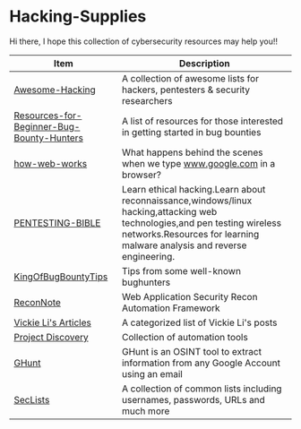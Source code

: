 
# Hacking-Supplies

Hi there, I hope this collection of cybersecurity resources may help you!!

Item | Description
---- | ----
[Awesome-Hacking](https://github.com/Hack-with-Github/Awesome-Hacking) 			| A collection of awesome lists for hackers, pentesters & security researchers
[Resources-for-Beginner-Bug-Bounty-Hunters](https://github.com/nahamsec/Resources-for-Beginner-Bug-Bounty-Hunters)								| A list of resources for those interested in getting started in bug bounties 
[how-web-works](https://github.com/vasanthk/how-web-works)        |  What happens behind the scenes when we type www.google.com in a browser?
[PENTESTING-BIBLE](https://github.com/blaCCkHatHacEEkr/PENTESTING-BIBLE)|Learn ethical hacking.Learn about reconnaissance,windows/linux hacking,attacking web technologies,and pen testing wireless networks.Resources for learning malware analysis and reverse engineering. 
[KingOfBugBountyTips](https://github.com/KingOfBugbounty/KingOfBugBountyTips)| Tips from some well-known bughunters
[ReconNote](https://github.com/0xdekster/ReconNote) | Web Application Security Recon Automation Framework
[Vickie Li's Articles ](https://vickieli.medium.com/sitemap-xml-6ecc3b14b4f) | A categorized list of Vickie Li's posts
[Project Discovery](https://github.com/projectdiscovery) | Collection of automation tools
[GHunt](https://github.com/mxrch/GHunt) | GHunt is an OSINT tool to extract information from any Google Account using an email
[SecLists](https://github.com/danielmiessler/SecLists) | A collection of common lists including usernames, passwords, URLs and much more
